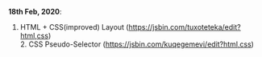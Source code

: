 **18th Feb, 2020**: <br/>
1. HTML + CSS(improved) Layout (https://jsbin.com/tuxoteteka/edit?html,css)<br/>
                 2. CSS Pseudo-Selector (https://jsbin.com/kuqegemevi/edit?html,css) <br/><br/>
